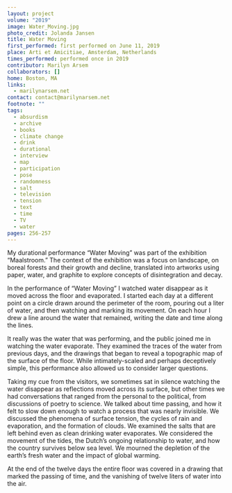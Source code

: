 ```yaml
---
layout: project
volume: "2019"
image: Water_Moving.jpg
photo_credit: Jolanda Jansen
title: Water Moving
first_performed: first performed on June 11, 2019
place: Arti et Amicitiae, Amsterdam, Netherlands
times_performed: performed once in 2019
contributor: Marilyn Arsem
collaborators: []
home: Boston, MA
links:
  - marilynarsem.net
contact: contact@marilynarsem.net
footnote: ""
tags:
  - absurdism
  - archive
  - books
  - climate change
  - drink
  - durational
  - interview
  - map
  - participation
  - pose
  - randomness
  - salt
  - television
  - tension
  - text
  - time
  - TV
  - water
pages: 256-257
---
```


My durational performance “Water Moving” was part of the exhibition “Maalstroom.” The context of the exhibition was a focus on landscape, on boreal forests and their growth and decline, translated into artworks using paper, water, and graphite to explore concepts of disintegration and decay.

In the performance of “Water Moving” I watched water disappear as it moved across the floor and evaporated. I started each day at a different point on a circle drawn around the perimeter of the room, pouring out a liter of water, and then watching and marking its movement. On each hour I drew a line around the water that remained, writing the date and time along the lines.

It really was the water that was performing, and the public joined me in watching the water evaporate. They examined the traces of the water from previous days, and the drawings that began to reveal a topographic map of the surface of the floor. While intimately-scaled and perhaps deceptively simple, this performance also allowed us to consider larger questions.

Taking my cue from the visitors, we sometimes sat in silence watching the water disappear as reflections moved across its surface, but other times we had conversations that ranged from the personal to the political, from discussions of poetry to science. We talked about time passing, and how it felt to slow down enough to watch a process that was nearly invisible. We discussed the phenomena of surface tension, the cycles of rain and evaporation, and the formation of clouds. We examined the salts that are left behind even as clean drinking water evaporates. We considered the movement of the tides, the Dutch’s ongoing relationship to water, and how the country survives below sea level. We mourned the depletion of the earth’s fresh water and the impact of global warming.

At the end of the twelve days the entire floor was covered in a drawing that marked the passing of time, and the vanishing of twelve liters of water into the air.
